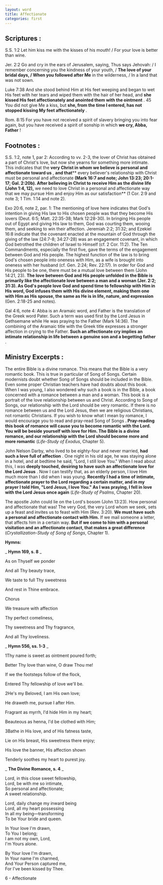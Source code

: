 ```yaml
---
layout: word
title: Affectionate
categories: first
---
```


## Scriptures :

S.S. 1:2 Let him kiss me with the kisses of his mouth! / For your love is better than wine.

Jer. 2:2 Go and cry in the ears of Jerusalem, saying, Thus says Jehovah: / I remember concerning you the kindness of your youth, / **The love of your bridal days, / When you followed after Me** in the wilderness, / In a land that was not sown.

Luke 7:38 And she stood behind Him at His feet weeping and began to wet His feet with her tears and wiped them with the hair of her head, and **she kissed His feet affectionately and anointed them with the ointment** . 45 You did not give Me a kiss, but **she, from the time I entered, has not stopped kissing My feet affectionately** .

Rom. 8:15 For you have not received a spirit of slavery bringing you into fear again, but you have received a spirit of sonship in which **we cry, Abba, Father** !

## Footnotes :

S.S. 1:2, note 1, par 2: According to vv. 2-3, the lover of Christ has obtained a part of Christ's love, but now she yearns for something more intimate. This indicates that the **very Christ in whom we believe is personal and affectionate toward us** , **and that**** every believer's relationship with Christ must be personal and affectionate **(Mark 16:7 and note; John 13:23; 20:1-17; Gal. 2:20b). After believing in Christ to receive Him as the divine life (John 1:4, 12),** we need to love Christ in a personal and affectionate way that we may pursue Him and enjoy Him as our satisfaction** (1 Cor. 2:9 and note 3; 1 Tim. 1:14 and note 2).

Exo 20:6, note 2, par. 1: The mentioning of love here indicates that God's intention in giving His law to His chosen people was that they become His lovers (Deut. 6:5; Matt. 22:35-38; Mark 12:28-30). In bringing His people out of Egypt and giving His law to them, God was courting them, wooing them, and seeking to win their affection. Jeremiah 2:2; 31:32; and Ezekiel 16:8 indicate that the covenant enacted at the mountain of God through the giving of the law (24:7-8; 34:27-28) was an engagement covenant, in which God betrothed the children of Israel to Himself (cf. 2 Cor. 11:2). The Ten Commandments, especially the first five, gave the terms of the engagement between God and His people. The highest function of the law is to bring God's chosen people into oneness with Him, as a wife is brought into oneness with her husband (cf. Gen. 2:24; Rev. 22:17). In order for God and His people to be one, there must be a mutual love between them (John 14:21, 23). **The love between God and His people unfolded in the Bible is primarily like the affectionate love between a man and a woman (Jer. 2:2; 31:3). As God's people love God and spend time to fellowship with Him in His word, God infuses them with His divine element, making them one with Him as His spouse, the same as He is in life, nature, and expression** (Gen. 2:18-25 and notes).

Gal 4:6, note 4: Abba is an Aramaic word, and Father is the translation of the Greek word Pater. Such a term was used first by the Lord Jesus in Gethsemane while He was praying to the Father (Mark 14:36). The combining of the Aramaic title with the Greek title expresses a stronger affection in crying to the Father. **Such an affectionate cry implies an intimate relationship in life between a genuine son and a begetting father** .

## Ministry Excerpts :

The entire Bible is a divine romance. This means that the Bible is a very romantic book. This is true in particular of Song of Songs. Certain modernists doubt whether Song of Songs should be included in the Bible. Even some proper Christian teachers have had doubts about this book. When I was young, I also wondered why such a book is in the Bible, a book concerned with a romance between a man and a woman. This book is a portrait of the love relationship between us and Christ. According to Song of Songs, our relationship with the Lord should be very romantic. If there is no romance between us and the Lord Jesus, then we are religious Christians, not romantic Christians. If you wish to know what I mean by romance, I would encourage you to read and pray-read Song of Songs **. Pray-reading this book of romance will cause you to become romantic with the Lord. You will be beside yourself with love for Him. The Bible is a divine romance, and our relationship with the Lord should become more and more romantic** (_Life-Study of Exodus_, Chapter 5).

John Nelson Darby, who lived to be eighty-four and never married, **had such a love full of affection** . One night in his old age, he was staying alone in a hotel, and at bedtime he said, "Lord, I still love You." When I read about this, I was **deeply touched, desiring to have such an affectionate love for the Lord Jesus** . Now I can testify that, as an elderly person, I love Him much more than I did when I was young. **Recently I had a time of intimate, affectionate prayer to the Lord regarding a certain matter, and in my prayer I told Him, "Lord Jesus, I love You." As I was praying, I fell in love with the Lord Jesus once again** (_Life-Study of Psalms_, Chapter 20).

The apostle John could lie on the Lord's bosom (John 13:23). How personal and affectionate that was! The very God, the very Lord whom we seek, sets up a feast and invites us to feast with Him (Rev. 3:20). **We must have such a personal and affectionate contact with Him.** If we mail someone a letter, that affects him in a certain way. **But if we come to him with a personal visitation and an affectionate contact, that makes a great difference** (_Crystallization-Study of Song of Songs_, Chapter 1).

**Hymns:**

_ **Hymn 169, s. 8** _

As on Thyself we ponder

And all Thy beauty trace,

We taste to full Thy sweetness

And rest in Thine embrace.

Chorus

We treasure with affection

Thy perfect comeliness,

Thy sweetness and Thy fragrance,

And all Thy loveliness.

_ **Hymn 556, ss. 1-3** _

1Thy name is sweet as ointment poured forth;

Better Thy love than wine, O draw Thou me!

If we the footsteps follow of the flock,

Entered Thy fellowship of love we'll be.

2He's my Beloved, I am His own love;

He draweth me, pursue I after Him.

Fragrant as myrrh, I'd hide Him in my heart;

Beauteous as henna, I'd be clothed with Him;

3Bathe in His love, and of His fatness taste,

Lie on His breast, His sweetness there enjoy;

His love the banner, His affection shown

Tenderly soothes my heart to purest joy.

_ **The Divine Romance, s. 4** _

Lord, in this close sweet fellowship,  
Lord, be with me so intimate,  
So personal and affectionate;  
A sweet relationship.

Lord, daily change my inward being  
Lord, all my heart possessing  
In all my being—transforming  
To be Your bride and queen.

In Your love I'm drawn,  
To You I belong;  
I am not my own, Lord,  
I'm Yours alone.

By Your love I'm drawn,  
In Your name I'm charmed,  
And Your Person captured me,  
For I've been kissed by Thee.

6 - Affectionate

